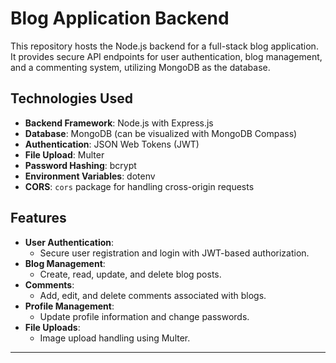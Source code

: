 # Blog Application Backend

This repository hosts the Node.js backend for a full-stack blog application. It provides secure API endpoints for user authentication, blog management, and a commenting system, utilizing MongoDB as the database.

## Technologies Used

- **Backend Framework**: Node.js with Express.js
- **Database**: MongoDB (can be visualized with MongoDB Compass)
- **Authentication**: JSON Web Tokens (JWT)
- **File Upload**: Multer
- **Password Hashing**: bcrypt
- **Environment Variables**: dotenv
- **CORS**: `cors` package for handling cross-origin requests

## Features

- **User Authentication**:
  - Secure user registration and login with JWT-based authorization.
- **Blog Management**:
  - Create, read, update, and delete blog posts.
- **Comments**:
  - Add, edit, and delete comments associated with blogs.
- **Profile Management**:
  - Update profile information and change passwords.
- **File Uploads**:
  - Image upload handling using Multer.

---
